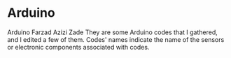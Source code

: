 # Arduino
Arduino
Farzad Azizi Zade
They are some Arduino codes that I gathered, and I edited a few of them.
Codes' names indicate the name of the sensors or electronic components associated with codes.
